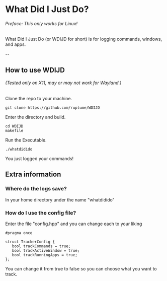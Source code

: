 # What Did I Just Do?
###### Preface: This only works for Linux!
What Did I Just Do (or WDIJD for short) is for logging commands, windows, and apps.

--
## How to use WDIJD
###### (Tested only on X11, may or may not work for Wayland.)

Clone the repo to your machine.
  
    git clone https://github.com/ruplume/WDIJD

Enter the directory and build.

    cd WDIJD
    makefile

Run the Executable.

    ./whatdidido

You just logged your commands!

## Extra information

### Where do the logs save?

  In your home directory under the name "whatdidido"

### How do I use the config file?

  Enter the file "config.hpp" and you can change each to your liking

    #pragma once
   
    struct TrackerConfig {
       bool trackCommands = true;
       bool trackActiveWindow = true;
       bool trackRunningApps = true;
    };

You can change it from true to false so you can choose what you want to track.
